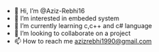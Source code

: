 - 👋 Hi, I’m @Aziz-Rebhi16
- 👀 I’m interested in embeded system
- 🌱 I’m currently learning c,c++ and c# language
- 💞️ I’m looking to collaborate on a project
- 📫 How to reach me azizrebhi1990@gmail.com


<!---
Aziz-Rebhi16/Aziz-Rebhi16 is a ✨ special ✨ repository because its `README.md` (this file) appears on your GitHub profile.
You can click the Preview link to take a look at your changes.
--->

